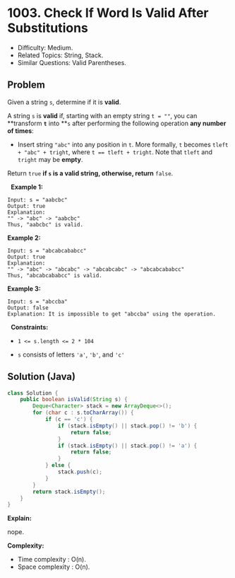 # 1003. Check If Word Is Valid After Substitutions

- Difficulty: Medium.
- Related Topics: String, Stack.
- Similar Questions: Valid Parentheses.

## Problem

Given a string ```s```, determine if it is **valid**.

A string ```s``` is **valid** if, starting with an empty string ```t = ""```, you can **transform **```t```** into **```s``` after performing the following operation **any number of times**:


	
- Insert string ```"abc"``` into any position in ```t```. More formally, ```t``` becomes ```tleft + "abc" + tright```, where ```t == tleft + tright```. Note that ```tleft``` and ```tright``` may be **empty**.


Return ```true``` **if **```s```** is a **valid** string, otherwise, return** ```false```.

 
**Example 1:**

```
Input: s = "aabcbc"
Output: true
Explanation:
"" -> "abc" -> "aabcbc"
Thus, "aabcbc" is valid.
```

**Example 2:**

```
Input: s = "abcabcababcc"
Output: true
Explanation:
"" -> "abc" -> "abcabc" -> "abcabcabc" -> "abcabcababcc"
Thus, "abcabcababcc" is valid.
```

**Example 3:**

```
Input: s = "abccba"
Output: false
Explanation: It is impossible to get "abccba" using the operation.
```

 
**Constraints:**


	
- ```1 <= s.length <= 2 * 104```
	
- ```s``` consists of letters ```'a'```, ```'b'```, and ```'c'```



## Solution (Java)

```java
class Solution {
    public boolean isValid(String s) {
        Deque<Character> stack = new ArrayDeque<>();
        for (char c : s.toCharArray()) {
            if (c == 'c') {
                if (stack.isEmpty() || stack.pop() != 'b') {
                    return false;
                }
                if (stack.isEmpty() || stack.pop() != 'a') {
                    return false;
                }
            } else {
                stack.push(c);
            }
        }
        return stack.isEmpty();
    }
}
```

**Explain:**

nope.

**Complexity:**

* Time complexity : O(n).
* Space complexity : O(n).
